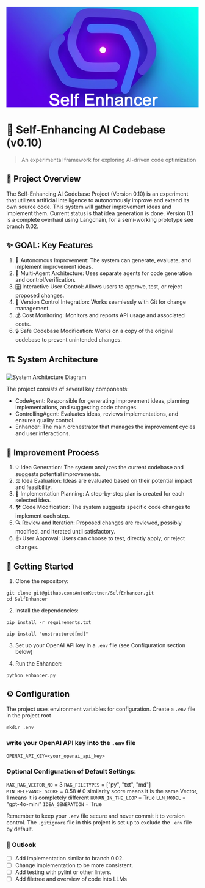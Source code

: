 ![Self-Enhancing AI Logo](assets/logo.png)

# 🧠 Self-Enhancing AI Codebase (v0.10)

> An experimental framework for exploring AI-driven code optimization

## 🚀 Project Overview

The Self-Enhancing AI Codebase Project (Version 0.10) is an experiment that utilizes artificial intelligence to autonomously improve and extend its own source code. This system will gather improvement ideas and implement them. Current status is that idea generation is done.
Version 0.1 is a complete overhaul using Langchain, for a semi-working prototype see branch 0.02.

## ✨ GOAL: Key Features

1. 🤖 Autonomous Improvement: The system can generate, evaluate, and implement improvement ideas.
2. 👥 Multi-Agent Architecture: Uses separate agents for code generation and control/verification.
3. 🎛️ Interactive User Control: Allows users to approve, test, or reject proposed changes.
4. 🔄 Version Control Integration: Works seamlessly with Git for change management.
5. 💰 Cost Monitoring: Monitors and reports API usage and associated costs.
6. 🔒 Safe Codebase Modification: Works on a copy of the original codebase to prevent unintended changes.


## 🏗️ System Architecture

![System Architecture Diagram](assets/0_01_flowchart_SelfEnhancer.png)

The project consists of several key components:

- CodeAgent: Responsible for generating improvement ideas, planning implementations, and suggesting code changes.
- ControllingAgent: Evaluates ideas, reviews implementations, and ensures quality control.
- Enhancer: The main orchestrator that manages the improvement cycles and user interactions.

## 🔄 Improvement Process

1. 💡 Idea Generation: The system analyzes the current codebase and suggests potential improvements.
2. ⚖️ Idea Evaluation: Ideas are evaluated based on their potential impact and feasibility.
3. 📝 Implementation Planning: A step-by-step plan is created for each selected idea.
4. 🛠️ Code Modification: The system suggests specific code changes to implement each step.
5. 🔍 Review and Iteration: Proposed changes are reviewed, possibly modified, and iterated until satisfactory.
6. 👍 User Approval: Users can choose to test, directly apply, or reject changes.

## 🚀 Getting Started

1. Clone the repository:   
```shell
git clone git@github.com:AntonKettner/SelfEnhancer.git
cd SelfEnhancer
```

2. Install the dependencies:   
```shell
pip install -r requirements.txt
```

```shell
pip install "unstructured[md]"
```
3. Set up your OpenAI API key in a `.env` file (see Configuration section below)

4. Run the Enhancer:
```shell
python enhancer.py
```

## ⚙️ Configuration

The project uses environment variables for configuration. Create a `.env` file in the project root

```shell
mkdir .env
```

### write your OpenAI API key into the `.env` file

```shell
OPENAI_API_KEY=<your_openai_api_key>
```

### Optional Configuration of Default Settings:

`MAX_RAG_VECTOR_NO` = 3
`RAG_FILETYPES` = ["py", "txt", "md"]
`MIN_RELEVANCE_SCORE` = 0.58    # 0 similarity score means it is the same Vector, 1 means it is completely different
`HUMAN_IN_THE_LOOP` = True
`LLM_MODEL` = "gpt-4o-mini"
`IDEA_GENERATION` = True

Remember to keep your `.env` file secure and never commit it to version control. The `.gitignore` file in this project is set up to exclude the `.env` file by default.

### 🔮 Outlook

- [ ] Add implementation similar to branch 0.02.
- [ ] Change implementation to be more consistent.
- [ ] Add testing with pylint or other linters.
- [ ] Add filetree and overview of code into LLMs
